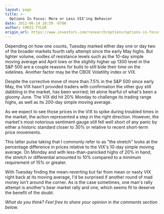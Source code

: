 ```yaml
---
layout: page
title: >-
  Options In Focus: More or Less VIX'ing Behavior
date: 2011-06-14 18:59 -0700
author: CHRIS TYLER
origin_url: https://www.investors.com/research/options/options-in-focus-more-or-less-vixing-behavior/
---
```






Depending on how one counts, Tuesday marked either day one or day two of the broader markets fourth rally attempt since the early May highs. But lighter volume, oodles of resistance levels such as the 10-day simple moving average and April lows or the slightly higher up 1300 level in the S&P 500 are a couple reasons for bulls to still bide their time on the sidelines. Another factor may be the CBOE Volatility index or VIX. 

  

Despite the corrective move of more than 7.5% in the S&P 500 since early May, the VIX hasn't provided traders with confirmation the other guy still dabbling in the market, has been worried; let alone fearful of what's been a gloomy June. The VIX did hit 20% Monday to challenge its trading range highs, as well as its 200-day simple moving average. 

  

As we expect to see those prices in the VIX to spike during troubled times in the market, the action represented a step in the right direction. However, the market's most notorious sentiment gauge still fell well short of any panic by either a historic standard closer to 30% or relative to recent short-term price movements. 

  

This latter pulse taking that I commonly refer to as "the stretch" looks at the percentage difference in prices relative to the VIX's 10-day simple moving average. On Monday and with less-than-panicked highs of 20% in hand, the stretch or differential amounted to 10% compared to a minimum requirement of 15% or greater. 

  

With Tuesday finding the mean-reverting but far from mean or nasty VIX right back at its moving average, I'd be surprised if another round of mad money isn't around the corner. As is the case sometimes, one man's rally attempt is another's bear market rally and one, which seems fit to deserve the benefit of the doubt.

  

*What do you think? Feel free to share your opinion in the comments section below.*




